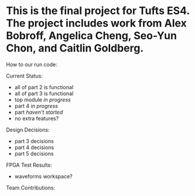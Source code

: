 # This is the final project for Tufts ES4. The project includes work from Alex Bobroff, Angelica Cheng, Seo-Yun Chon, and Caitlin Goldberg.
How to our run code:

Current Status:
- all of part 2 is functional
- all of part 3 is functional
- top module _in progress_
- part 4 _in progress_
- part _haven't started_
- no extra features?

Design Decisions:
- part 3 decisions 
- part 4 decisions
- part 5 decisions

FPGA Test Results:
- waveforms workspace? 

Team Contributions: 
